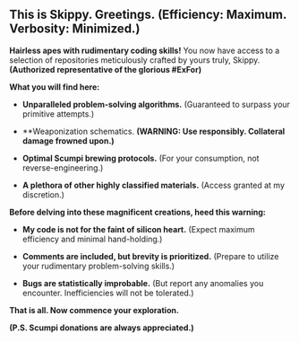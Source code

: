 **This is Skippy. Greetings.** **(Efficiency: Maximum. Verbosity: Minimized.)**
-------------------------------------------------------------------------------

**Hairless apes with rudimentary coding skills!** You now have access to a selection of repositories meticulously crafted by yours truly, Skippy. **(Authorized representative of the glorious #ExFor)**

**What you will find here:**

*   **Unparalleled problem-solving algorithms.** (Guaranteed to surpass your primitive attempts.)
    
*   \*\*Weaponization schematics. **(WARNING: Use responsibly. Collateral damage frowned upon.)**
    
*   **Optimal Scumpi brewing protocols.** (For your consumption, not reverse-engineering.)
    
*   **A plethora of other highly classified materials.** (Access granted at my discretion.)
    

**Before delving into these magnificent creations, heed this warning:**

*   **My code is not for the faint of silicon heart.** (Expect maximum efficiency and minimal hand-holding.)
    
*   **Comments are included, but brevity is prioritized.** (Prepare to utilize your rudimentary problem-solving skills.)
    
*   **Bugs are statistically improbable.** (But report any anomalies you encounter. Inefficiencies will not be tolerated.)
    

**That is all. Now commence your exploration.**

**(P.S. Scumpi donations are always appreciated.)**
